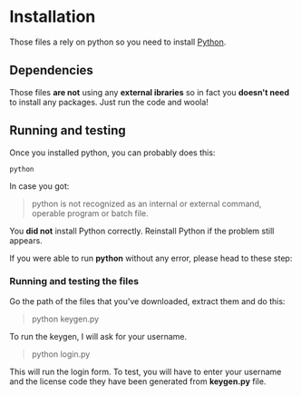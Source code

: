 # Installation
Those files a rely on python so you need to install [Python](https://www.python.org/).
## Dependencies
Those files **are not** using any **external ibraries** so in fact you **doesn't need** to install any packages. Just run the code and woola!
## Running and testing
Once you installed python, you can probably does this:
```
python
```
In case you got:
> python is not recognized as an internal or external command, operable program or batch file. 

You **did not** install Python correctly. Reinstall Python if the problem still appears.

If you were able to run **python** without any error, please head to these step:
### Running and testing the files
Go the path of the files that you've downloaded, extract them and do this:
> python keygen.py

To run the keygen, I will ask for your username.

> python login.py

This will run the login form. To test, you will have to enter your username and the license code they have been generated from **keygen.py** file.
